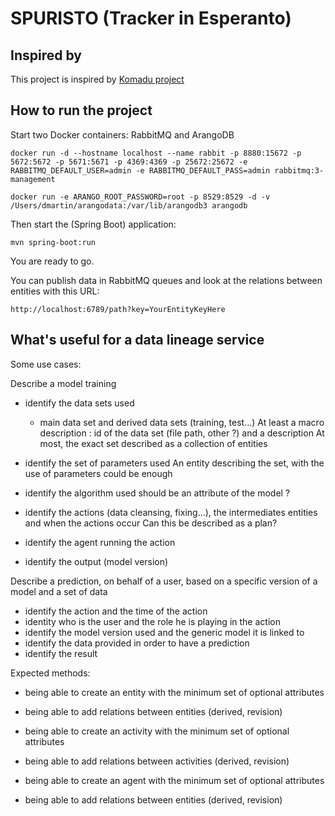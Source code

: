 SPURISTO (Tracker in Esperanto)
==================================

Inspired by
-----------

This project is inspired by [Komadu project](https://github.com/Data-to-Insight-Center/komadu)

How to run the project
----------------------

Start two Docker containers: RabbitMQ and ArangoDB

```
docker run -d --hostname localhost --name rabbit -p 8880:15672 -p 5672:5672 -p 5671:5671 -p 4369:4369 -p 25672:25672 -e RABBITMQ_DEFAULT_USER=admin -e RABBITMQ_DEFAULT_PASS=admin rabbitmq:3-management
```

```
docker run -e ARANGO_ROOT_PASSWORD=root -p 8529:8529 -d -v /Users/dmartin/arangodata:/var/lib/arangodb3 arangodb
```

Then start the (Spring Boot) application:

```
mvn spring-boot:run
```

You are ready to go.

You can publish data in RabbitMQ queues and look at the relations between entities with this URL:

```
http://localhost:6789/path?key=YourEntityKeyHere
```


What's useful for a data lineage service
----------------------------------------

Some use cases:

Describe a model training
* identify the data sets used
  * main data set and derived data sets (training, test...)
  At least a macro description : id of the data set (file path, other ?) and a description
  At most, the exact set described as a collection of entities
  
* identify the set of parameters used
  An entity describing the set, with the use of parameters could be enough

* identify the algorithm used
  should be an attribute of the model ?

* identify the actions (data cleansing, fixing...), the intermediates entities and when the actions occur
  Can this be described as a plan?

* identify the agent running the action
* identify the output (model version)

Describe a prediction, on behalf of a user, based on a specific version of a model and a set of data
* identify the action and the time of the action
* identity who is the user and the role he is playing in the action
* identify the model version used and the generic model it is linked to
* identify the data provided in order to have a prediction
* identify the result


Expected methods:

* being able to create an entity with the minimum set of optional attributes
* being able to add relations between entities (derived, revision)

* being able to create an activity with the minimum set of optional attributes
* being able to add relations between activities (derived, revision)

* being able to create an agent with the minimum set of optional attributes
* being able to add relations between entities (derived, revision)
